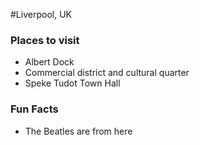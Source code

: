#Liverpool, UK

### Places to visit
 - Albert Dock
 - Commercial district and cultural quarter
 - Speke Tudot Town Hall

### Fun Facts
 - The Beatles are from here 
